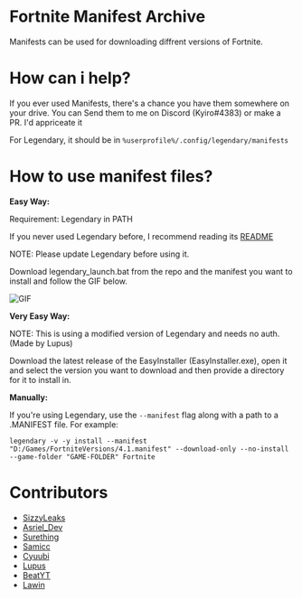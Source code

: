 # Fortnite Manifest Archive
Manifests can be used for downloading diffrent versions of Fortnite.
# How can i help?
If you ever used Manifests, there's a chance you have them somewhere on your drive. You can Send them to me on Discord (Kyiro#4383) or make a PR. I'd appriceate it

For Legendary, it should be in `%userprofile%/.config/legendary/manifests`
# How to use manifest files?

**Easy Way:**

Requirement: Legendary in PATH


If you never used Legendary before, I recommend reading its [README](https://github.com/derrod/legendary/blob/master/README.md)

NOTE: Please update Legendary before using it.

Download legendary_launch.bat from the repo and the manifest you want to install and follow the GIF below.

![GIF](https://i.imgur.com/nbKV9xc.gif)

**Very Easy Way:**

NOTE: This is using a modified version of Legendary and needs no auth. (Made by Lupus)

Download the latest release of the EasyInstaller (EasyInstaller.exe), open it and select the version you want to download and then provide a directory for it to install in.

**Manually:**

If you're using Legendary, use the `--manifest` flag along with a path to a .MANIFEST file.
For example:

    legendary -v -y install --manifest "D:/Games/FortniteVersions/4.1.manifest" --download-only --no-install --game-folder "GAME-FOLDER" Fortnite

# Contributors
- [SizzyLeaks](https://github.com/SizzyLeaks)
- [Asriel_Dev](https://github.com/WorkingRobot)
- [Surething](https://twitter.com/al7sayan)
- [Samicc](https://github.com/notsamicc)
- [Cyuubi](https://github.com/Cyuubi)
- [Lupus](https://github.com/EZFNDEV)
- [BeatYT](https://github.com/Beat-YT)
- [Lawin](https://github.com/Lawin0129)
